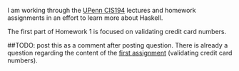 I am working through the [UPenn CIS194](https://www.seas.upenn.edu/~cis194/spring13/) lectures and homework assignments in an effort to learn more about Haskell.

The first part of Homework 1 is focused on validating credit card numbers.







##TODO: post this as a comment after posting question.
There is already a question regarding the content of the [first assignment](https://codereview.stackexchange.com/questions/104876/upenn-cis-194-homework-1-validating-credit-card-numbers) (validating credit card numbers).
